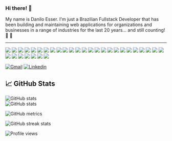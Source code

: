 ### Hi there! 👋

My name is Danilo Esser. I'm just a Brazilian Fullstack Developer that has been building and maintaining web applications for organizations and businesses in a range of industries for the last 20 years... and still counting! 🖖 👾 



---

![](https://img.shields.io/badge/&#8203;-PHP-informational?style=flat&logo=php&logoColor=white&color=29b6f6)
![](https://img.shields.io/badge/&#8203;-JavaScript-informational?style=flat&logo=javascript&logoColor=white&color=29b6f6)
![](https://img.shields.io/badge/&#8203;-HTML5-informational?style=flat&logo=html5&logoColor=white&color=29b6f6)
![](https://img.shields.io/badge/&#8203;-CSS3-informational?style=flat&logo=css3&logoColor=white&color=29b6f6)
![](https://img.shields.io/badge/&#8203;-Laravel-informational?style=flat&logo=laravel&logoColor=white&color=29b6f6)
![](https://img.shields.io/badge/&#8203;-Zend_Framework-informational?style=flat&logo=zend&logoColor=white&color=29b6f6)
![](https://img.shields.io/badge/&#8203;-Vue-informational?style=flat&logo=vue.js&logoColor=white&color=29b6f6)
![](https://img.shields.io/badge/&#8203;-Angular-informational?style=flat&logo=angular&logoColor=white&color=29b6f6)
![](https://img.shields.io/badge/D-Doctrine-informational?style=flat&logo=doctrine&logoColor=white&color=29b6f6)
![](https://img.shields.io/badge/&#8203;-CakePHP-informational?style=flat&logo=cakephp&logoColor=white&color=29b6f6)
![](https://img.shields.io/badge/&#8203;-WordPress-informational?style=flat&logo=wordpress&logoColor=white&color=29b6f6)
![](https://img.shields.io/badge/&#8203;-jQuery-informational?style=flat&logo=jquery&logoColor=white&color=29b6f6)
![](https://img.shields.io/badge/&#8203;-Sass-informational?style=flat&logo=sass&logoColor=white&color=29b6f6)
![](https://img.shields.io/badge/&#8203;-Webpack-informational?style=flat&logo=webpack&logoColor=white&color=29b6f6)
![](https://img.shields.io/badge/&#8203;-Bootstrap-informational?style=flat&logo=Bootstrap&logoColor=white&color=29b6f6)
![](https://img.shields.io/badge/&#8203;-MySQL-informational?style=flat&logo=mysql&logoColor=white&color=29b6f6)
![](https://img.shields.io/badge/&#8203;-PostgreSQL-informational?style=flat&logo=postgresql&logoColor=white&color=29b6f6)
![](https://img.shields.io/badge/&#8203;-OracleSQL-informational?style=flat&logo=oracle&logoColor=white&color=29b6f6)
![](https://img.shields.io/badge/&#8203;-MongoDB-informational?style=flat&logo=mongodb&logoColor=white&color=29b6f6)
![](https://img.shields.io/badge/&#8203;-Sqlite-informational?style=flat&logo=sqlite&logoColor=white&color=29b6f6)
![](https://img.shields.io/badge/&#8203;-Git-informational?style=flat&logo=git&logoColor=white&color=29b6f6)
![](https://img.shields.io/badge/&#8203;-Node-informational?style=flat&logo=node.js&logoColor=white&color=29b6f6)
![](https://img.shields.io/badge/&#8203;-Docker-informational?style=flat&logo=docker&logoColor=white&color=29b6f6)
![](https://img.shields.io/badge/&#8203;-Vagrant-informational?style=flat&logo=vagrant&logoColor=white&color=29b6f6)
![](https://img.shields.io/badge/&#8203;-Apache-informational?style=flat&logo=apache&logoColor=white&color=29b6f6)
![](https://img.shields.io/badge/&#8203;-Grunt-informational?style=flat&logo=grunt&logoColor=white&color=29b6f6)
![](https://img.shields.io/badge/&#8203;-Gulp-informational?style=flat&logo=gulp&logoColor=white&color=29b6f6)
![](https://img.shields.io/badge/&#8203;-Bower-informational?style=flat&logo=bower&logoColor=white&color=29b6f6)
![](https://img.shields.io/badge/&#8203;-NPM-informational?style=flat&logo=npm&logoColor=white&color=29b6f6)
![](https://img.shields.io/badge/&#8203;-Composer-informational?style=flat&logo=composer&logoColor=white&color=29b6f6)
![](https://img.shields.io/badge/&#8203;-PHPStorm-informational?style=flat&logo=webstorm&logoColor=white&color=29b6f6)
![](https://img.shields.io/badge/&#8203;-Linux-informational?style=flat&logo=linux&logoColor=white&color=29b6f6)




[![Gmail](http://img.shields.io/badge/-Gmail-D14836?style=for-the-badge&logo=Gmail&logoColor=white)](mailto:daniloesser@gmail.com)
[![Linkedin](https://img.shields.io/badge/-LinkedIn-blue?style=for-the-badge&logo=Linkedin&logoColor=white)](https://www.linkedin.com/in/daniloesser/?locale=en_US) 

## &#x1f4c8; GitHub Stats

![GitHub stats](https://github-readme-stats.vercel.app/api?username=daniloesser&show_icons=true&count_private=true)  
![GitHub stats](https://github-readme-stats.vercel.app/api/top-langs/?username=daniloesser&show_icons=true&count_private=true)  

![GitHub metrics](https://metrics.lecoq.io/daniloesser)  

![GitHub streak stats](https://github-readme-streak-stats.herokuapp.com/?user=daniloesser)  

![Profile views](https://gpvc.arturio.dev/daniloesser) 
